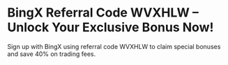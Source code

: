 # BingX Referral Code WVXHLW – Unlock Your Exclusive Bonus Now!
Sign up with BingX using referral code WVXHLW to claim special bonuses and save 40% on trading fees.
